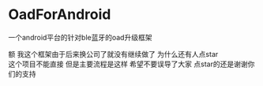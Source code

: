 # OadForAndroid
一个android平台的针对ble蓝牙的oad升级框架


额  我这个框架由于后来换公司了就没有继续做了    为什么还有人点star  
这个项目不能直接   但是主要流程是这样  希望不要误导了大家
点star的还是谢谢你们的支持
